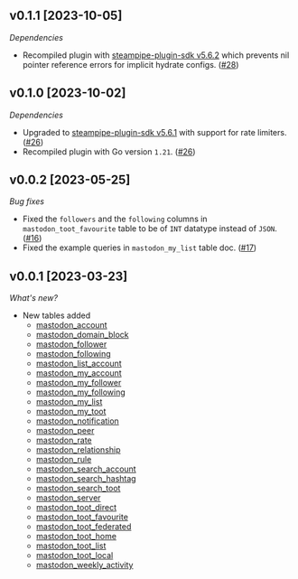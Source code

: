 ## v0.1.1 [2023-10-05]

_Dependencies_

- Recompiled plugin with [steampipe-plugin-sdk v5.6.2](https://github.com/turbot/steampipe-plugin-sdk/blob/main/CHANGELOG.md#v562-2023-10-03) which prevents nil pointer reference errors for implicit hydrate configs. ([#28](https://github.com/turbot/steampipe-plugin-mastodon/pull/28))

## v0.1.0 [2023-10-02]

_Dependencies_

- Upgraded to [steampipe-plugin-sdk v5.6.1](https://github.com/turbot/steampipe-plugin-sdk/blob/main/CHANGELOG.md#v561-2023-09-29) with support for rate limiters. ([#26](https://github.com/turbot/steampipe-plugin-mastodon/pull/26))
- Recompiled plugin with Go version `1.21`. ([#26](https://github.com/turbot/steampipe-plugin-mastodon/pull/26))

## v0.0.2 [2023-05-25]

_Bug fixes_

- Fixed the `followers` and the `following` columns in `mastodon_toot_favourite` table to be of `INT` datatype instead of `JSON`. ([#16](https://github.com/turbot/steampipe-plugin-mastodon/pull/16))
- Fixed the example queries in `mastodon_my_list` table doc. ([#17](https://github.com/turbot/steampipe-plugin-mastodon/pull/17))

## v0.0.1 [2023-03-23]

_What's new?_

- New tables added
  - [mastodon_account](https://hub.steampipe.io/plugins/turbot/mastodon/tables/mastodon_account)
  - [mastodon_domain_block](https://hub.steampipe.io/plugins/turbot/mastodon/tables/mastodon_domain_block)
  - [mastodon_follower](https://hub.steampipe.io/plugins/turbot/mastodon/tables/mastodon_follower)
  - [mastodon_following](https://hub.steampipe.io/plugins/turbot/mastodon/tables/mastodon_following)
  - [mastodon_list_account](https://hub.steampipe.io/plugins/turbot/mastodon/tables/mastodon_list_account)
  - [mastodon_my_account](https://hub.steampipe.io/plugins/turbot/mastodon/tables/mastodon_my_account)
  - [mastodon_my_follower](https://hub.steampipe.io/plugins/turbot/mastodon/tables/mastodon_my_follower)
  - [mastodon_my_following](https://hub.steampipe.io/plugins/turbot/mastodon/tables/mastodon_my_following)
  - [mastodon_my_list](https://hub.steampipe.io/plugins/turbot/mastodon/tables/mastodon_my_list)
  - [mastodon_my_toot](https://hub.steampipe.io/plugins/turbot/mastodon/tables/mastodon_my_toot)
  - [mastodon_notification](https://hub.steampipe.io/plugins/turbot/mastodon/tables/mastodon_notification)
  - [mastodon_peer](https://hub.steampipe.io/plugins/turbot/mastodon/tables/mastodon_peer)
  - [mastodon_rate](https://hub.steampipe.io/plugins/turbot/mastodon/tables/mastodon_rate)
  - [mastodon_relationship](https://hub.steampipe.io/plugins/turbot/mastodon/tables/mastodon_relationship)
  - [mastodon_rule](https://hub.steampipe.io/plugins/turbot/mastodon/tables/mastodon_rule)
  - [mastodon_search_account](https://hub.steampipe.io/plugins/turbot/mastodon/tables/mastodon_search_account)
  - [mastodon_search_hashtag](https://hub.steampipe.io/plugins/turbot/mastodon/tables/mastodon_search_hashtag)
  - [mastodon_search_toot](https://hub.steampipe.io/plugins/turbot/mastodon/tables/mastodon_search_toot)
  - [mastodon_server](https://hub.steampipe.io/plugins/turbot/mastodon/tables/mastodon_server)
  - [mastodon_toot_direct](https://hub.steampipe.io/plugins/turbot/mastodon/tables/mastodon_toot_direct)
  - [mastodon_toot_favourite](https://hub.steampipe.io/plugins/turbot/mastodon/tables/mastodon_toot_favourite)
  - [mastodon_toot_federated](https://hub.steampipe.io/plugins/turbot/mastodon/tables/mastodon_toot_federated)
  - [mastodon_toot_home](https://hub.steampipe.io/plugins/turbot/mastodon/tables/mastodon_toot_home)
  - [mastodon_toot_list](https://hub.steampipe.io/plugins/turbot/mastodon/tables/mastodon_toot_list)
  - [mastodon_toot_local](https://hub.steampipe.io/plugins/turbot/mastodon/tables/mastodon_toot_local)
  - [mastodon_weekly_activity](https://hub.steampipe.io/plugins/turbot/mastodon/tables/mastodon_weekly_activity)
